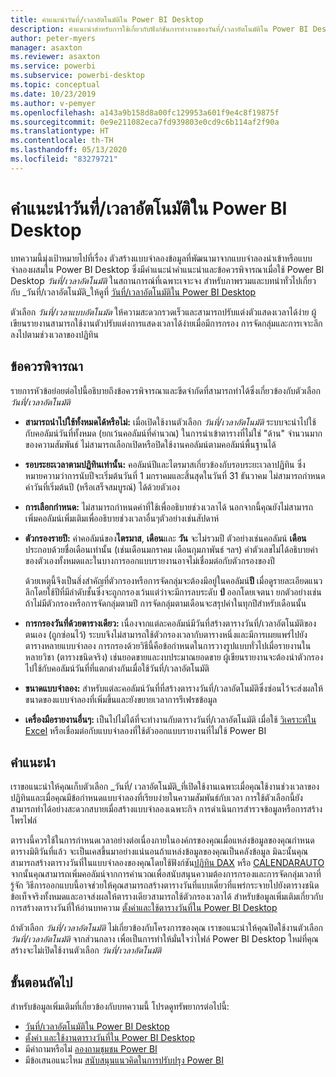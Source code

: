 ```yaml
---
title: คำแนะนำวันที่/เวลาอัตโนมัติใน Power BI Desktop
description: คำแนะนำสำหรับการใช้เกี่ยวกับฟังก์ชันการทำงานของวันที่/เวลาอัตโนมัติใน Power BI Desktop
author: peter-myers
manager: asaxton
ms.reviewer: asaxton
ms.service: powerbi
ms.subservice: powerbi-desktop
ms.topic: conceptual
ms.date: 10/23/2019
ms.author: v-pemyer
ms.openlocfilehash: a143a9b158d8a00fc129953a601f9e4c8f19875f
ms.sourcegitcommit: 0e9e211082eca7fd939803e0cd9c6b114af2f90a
ms.translationtype: HT
ms.contentlocale: th-TH
ms.lasthandoff: 05/13/2020
ms.locfileid: "83279721"
---
```

# <a name="auto-datetime-guidance-in-power-bi-desktop"></a>คำแนะนำวันที่/เวลาอัตโนมัติใน Power BI Desktop

บทความนี้มุ่งเป้าหมายไปที่เรื่อง ตัวสร้างแบบจำลองข้อมูลที่พัฒนามาจากแบบจำลองนำเข้าหรือแบบจำลองผสมใน Power BI Desktop ซึ่งมีคำแนะนำคำแนะนำและข้อควรพิจารณาเมื่อใช้ Power BI Desktop _วันที่/เวลาอัตโนมัติ_ ในสถานการณ์ที่เฉพาะเจาะจง สำหรับภาพรวมและบทนำทั่วไปเกี่ยวกับ _วันที่/เวลาอัตโนมัติ_ให้ดูที่ [วันที่/เวลาอัตโนมัติใน Power BI Desktop](../transform-model/desktop-auto-date-time.md)

ตัวเลือก _วันที่/เวลาแบบอัตโนมัต_ ให้ความสะดวกรวดเร็วและสามารถปรับแต่งตัวแสดงเวลาได้ง่าย ผู้เขียนรายงานสามารถใช้งานตัวปรับแต่งการแสดงเวลาได้ง่ายเมื่อมีการกรอง การจัดกลุ่มและการเจาะลึกลงไปตามช่วงเวลาของปฏิทิน

## <a name="considerations"></a>ข้อควรพิจารณา

รายการหัวข้อย่อยต่อไปนี้อธิบายถึงข้อควรพิจารณาและขีดจำกัดที่สามารถทำได้ซึ่งเกี่ยวข้องกับตัวเลือก _วันที่/เวลาอัตโนมัติ_

- **สามารถนำไปใช้ทั้งหมดได้หรือไม่:** เมื่อเปิดใช้งานตัวเลือก _วันที่/เวลาอัตโนมัติ_ ระบบจะนำไปใช้กับคอลัมน์วันที่ทั้งหมด (ยกเว้นคอลัมน์ที่คำนวณ) ในการนำเข้าตารางที่ไม่ใช่ &quot;ด้าน&quot; จำนวนมากของความสัมพันธ์ ไม่สามารถเลือกเปิดหรือปิดใช้งานคอลัมน์ตามคอลัมน์พื้นฐานได้
- **รอบระยะเวลาตามปฏิทินเท่านั้น:** คอลัมน์ปีและไตรมาสเกี่ยวข้องกับรอบระยะเวลาปฏิทิน ซึ่งหมายความว่าการนับปีจะเริ่มต้นวันที่ 1 มกราคมและสิ้นสุดในวันที่ 31 ธันวาคม ไม่สามารถกำหนดค่าวันที่เริ่มต้นปี (หรือเสร็จสมบูรณ์) ได้ด้วยตัวเอง
- **การเลือกกำหนด:** ไม่สามารถกำหนดค่าที่ใช้เพื่ออธิบายช่วงเวลาได้ นอกจากนี้คุณยังไม่สามารถเพิ่มคอลัมน์เพิ่มเติมเพื่ออธิบายช่วงเวลาอื่นๆตัวอย่างเช่นสัปดาห์
- **ตัวกรองรายปี:** ค่าคอลัมน์ของ**ไตรมาส**, **เดือน**และ **วัน** จะไม่รวมปี ตัวอย่างเช่นคอลัมน์ **เดือน** ประกอบด้วยชื่อเดือนเท่านั้น (เช่นเดือนมกราคม เดือนกุมภาพันธ์ ฯลฯ) ค่าตัวเลขไม่ได้อธิบายค่าของตัวเองทั้งหมดและในบางการออกแบบรายงานอาจไม่เชื่อมต่อกับตัวกรองของปี

    ด้วยเหตุนี้จึงเป็นสิ่งสำคัญที่ตัวกรองหรือการจัดกลุ่มจะต้องมีอยู่ในคอลัมน์**ปี** เมื่อดูรายละเอียดแนวลึกโดยใช้ปีที่มีลำดับชั้นซึ่งจะถูกกรองเว้นแต่ว่าจะมีการลบระดับ **ป**ี ออกโดยเจตนา ยกตัวอย่างเช่นถ้าไม่มีตัวกรองหรือการจัดกลุ่มตามปี การจัดกลุ่มตามเดือนจะสรุปค่าในทุกปีสำหรับเดือนนั้น
- **การกรองวันที่ด้วยตารางเดียว:** เนื่องจากแต่ละคอลัมน์มีวันที่สร้างตารางวันที่/เวลาอัตโนมัติของตนเอง (ถูกซ่อนไว้) ระบบจึงไม่สามารถใช้ตัวกรองเวลากับตารางหนึ่งและมีการเผยแพร่ไปยังตารางหลายแบบจำลอง การกรองด้วยวิธีนี้คือข้อกำหนดในการวางรูปแบบทั่วไปเมื่อรายงานในหลายวิชา (ตารางชนิดจริง) เช่นยอดขายและงบประมาณยอดขาย ผู้เขียนรายงานจะต้องนำตัวกรองไปใช้กับคอลัมน์วันที่ที่แตกต่างกันเมื่อใช้วันที่/เวลาอัตโนมัติ
- **ขนาดแบบจำลอง:** สำหรับแต่ละคอลัมน์วันที่ที่สร้างตารางวันที่/เวลาอัตโนมัติซึ่งซ่อนไว้จะส่งผลให้ขนาดของแบบจำลองที่เพิ่มขึ้นและยังขยายเวลาการรีเฟรชข้อมูล
- **เครื่องมือรายงานอื่นๆ:** เป็นไปไม่ได้ที่จะทำงานกับตารางวันที่/เวลาอัตโนมัติ เมื่อใช้ [วิเคราะห์ใน Excel](../collaborate-share/service-analyze-in-excel.md) หรือเชื่อมต่อกับแบบจำลองที่ใช้ตัวออกแบบรายงานที่ไม่ใช้ Power BI

## <a name="recommendations"></a>คำแนะนำ

เราขอแนะนำให้คุณเก็บตัวเลือก _วันที่/ เวลาอัตโนมัติ_ที่เปิดใช้งานเฉพาะเมื่อคุณใช้งานช่วงเวลาของปฏิทินและเมื่อคุณมีข้อกำหนดแบบจำลองที่เรียบง่ายในความสัมพันธ์กับเวลา การใช้ตัวเลือกนี้ยังสามารถทำได้อย่างสะดวกสบายเมื่อสร้างแบบจำลองเฉพาะกิจ การดำเนินการสำรวจข้อมูลหรือการสร้างโพรไฟล์

ตารางนี้ควรใช้ในการกำหนดเวลาอย่างต่อเนื่องภายในองค์กรของคุณเมื่อแหล่งข้อมูลของคุณกำหนดตารางมิติวันที่แล้ว จะเป็นเคสขึ้นมาอย่างแน่นอนถ้าแหล่งข้อมูลของคุณเป็นคลังข้อมูล มิฉะนั้นคุณสามารถสร้างตารางวันที่ในแบบจำลองของคุณโดยใช้ฟังก์ชัน[ปฏิทิน DAX](/dax/calendar-function-dax)  หรือ [CALENDARAUTO](/dax/calendarauto-function-dax) จากนั้นคุณสามารถเพิ่มคอลัมน์จากการคำนวณเพื่อสนับสนุนความต้องการกรองและการจัดกลุ่มเวลาที่รู้จัก วิธีการออกแบบนี้อาจช่วยให้คุณสามารถสร้างตารางวันที่แบบเดี่ยวที่แพร่กระจายไปยังตารางชนิดข้อเท็จจริงทั้งหมดและอาจส่งผลให้ตารางเดียวสามารถใช้ตัวกรองเวลาได้ สำหรับข้อมูลเพิ่มเติมเกี่ยวกับการสร้างตารางวันที่ให้อ่านบทความ [ตั้งค่าและใช้ตารางวันที่ใน Power BI Desktop](../transform-model/desktop-date-tables.md)

ถ้าตัวเลือก _วันที่/เวลาอัตโนมัติ_ ไม่เกี่ยวข้องกับโครงการของคุณ เราขอแนะนำให้คุณปิดใช้งานตัวเลือก _วันที่/เวลาอัตโนมัติ_ จากส่วนกลาง เพื่อเป็นการทำให้มั่นใจว่าไฟล์ Power BI Desktop ใหม่ที่คุณสร้างจะไม่เปิดใช้งานตัวเลือก _วันที่/เวลาอัตโนมัติ_

## <a name="next-steps"></a>ขั้นตอนถัดไป

สำหรับข้อมูลเพิ่มเติมที่เกี่ยวข้องกับบทความนี้ โปรดดูทรัพยากรต่อไปนี้:

- [วันที่/เวลาอัตโนมัติใน Power BI Desktop](../transform-model/desktop-auto-date-time.md)
- [ตั้งค่า และใช้งานตารางวันที่ใน Power BI Desktop](../transform-model/desktop-date-tables.md)
- มีคำถามหรือไม่ [ลองถามชุมชน Power BI](https://community.powerbi.com/)
- มีข้อเสนอแนะไหม [สนับสนุนแนวคิดในการปรับปรุง Power BI](https://ideas.powerbi.com/)
